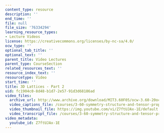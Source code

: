 ```yaml
---
content_type: resource
description: ''
end_time: ''
file: null
file_size: '76334294'
learning_resource_types:
- Lecture Videos
license: https://creativecommons.org/licenses/by-nc-sa/4.0/
ocw_type: ''
optional_tab_title: ''
optional_text: ''
parent_title: Video Lectures
parent_type: CourseSection
related_resources_text: ''
resource_index_text: ''
resourcetype: Video
start_time: ''
title: 3D Lattices - Part 2
uid: fc1904c0-8d48-b1d7-2e57-91d3d68186ad
video_files:
  archive_url: http://www.archive.org/download/MIT3.60F05/ocw-3.60-20oct2005-pt2-220k.mp4
  video_captions_file: /courses/3-60-symmetry-structure-and-tensor-properties-of-materials-fall-2005/1f5368f83c555779b9031affe05a50dc_Z7ftUJAx-1E.vtt
  video_thumbnail_file: https://img.youtube.com/vi/Z7ftUJAx-1E/default.jpg
  video_transcript_file: /courses/3-60-symmetry-structure-and-tensor-properties-of-materials-fall-2005/2b8324524113f3623834cf80d8773de8_Z7ftUJAx-1E.pdf
video_metadata:
  youtube_id: Z7ftUJAx-1E
---
```

